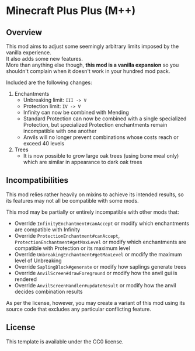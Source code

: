 # Minecraft Plus Plus (M++)

## Overview

This mod aims to adjust some seemingly arbitrary limits imposed by the vanilla experience.  
It also adds some new features.  
More than anything else though, __this mod is a vanilla expansion__ so you shouldn't complain when it doesn't work in your hundred mod pack.  

Included are the following changes:  

1. Enchantments
    + Unbreaking limit: `III -> V`
    + Protection limit: `IV -> V`
    + Infinity can now be combined with Mending
    + Standard Protection can now be combined with a single specialized Protection, but specialized Protection enchantments remain incompatible with one another
    + Anvils will no longer prevent combinations whose costs reach or exceed 40 levels
2. Trees
    + It is now possible to grow large oak trees (using bone meal only) which are similar in appearance to dark oak trees

## Incompatibilities

This mod relies rather heavily on mixins to achieve its intended results, so its features may not all be compatible with some mods.

This mod may be partially or entirely incompatible with other mods that:

+ Override `InfinityEnchantment#canAccept` or modify which enchantments are compatible with Infinity
+ Override `ProtectionEnchantment#canAccept`, `ProtectionEnchantment#getMaxLevel` or modify which enchantments are compatible with Protection or its maximum level
+ Override `UnbreakingEnchantment#getMaxLevel` or modify the maximum level of Unbreaking
+ Override `SaplingBlock#generate` or modify how saplings generate trees
+ Override `AnvilScreen#drawForeground` or modify how the anvil gui is rendered
+ Override `AnvilScreenHandler#updateResult` or modify how the anvil decides combination results

As per the license, however, you may create a variant of this mod using its source code that excludes any particular conflicting feature.

## License

This template is available under the CC0 license.

